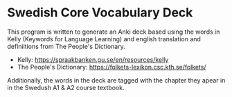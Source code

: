 # Swedish Core Vocabulary Deck

This program is written to generate an Anki deck based using the words in Kelly (Keywords for Language Learning) and english translation and definiitions from The People's Dictionary. 

- Kelly: https://spraakbanken.gu.se/en/resources/kelly
- The People's Dictionary: https://folkets-lexikon.csc.kth.se/folkets/

Additionally, the words in the deck are tagged with the chapter they apear in in the Swedush A1 & A2 course textbook.
